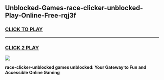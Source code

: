 
## Unblocked-Games-race-clicker-unblocked-Play-Online-Free-rqj3f
<h3>
<a href="https://premium76.site?title=race-clicker-unblocked&ref=26A">CLICK TO PLAY</a></h3>
<hr>

<h3>
<a href="https://premium76.site?title=race-clicker-unblocked&ref=26A">CLICK 2 PLAY</a>
  
</h3>

<a href="https://premium76.site?title=race-clicker-unblocked&ref=26A"><img src="https://clearcache.store/games.png"></a>


**race-clicker-unblocked games unblocked: Your Gateway to Fun and Accessible Online Gaming**

